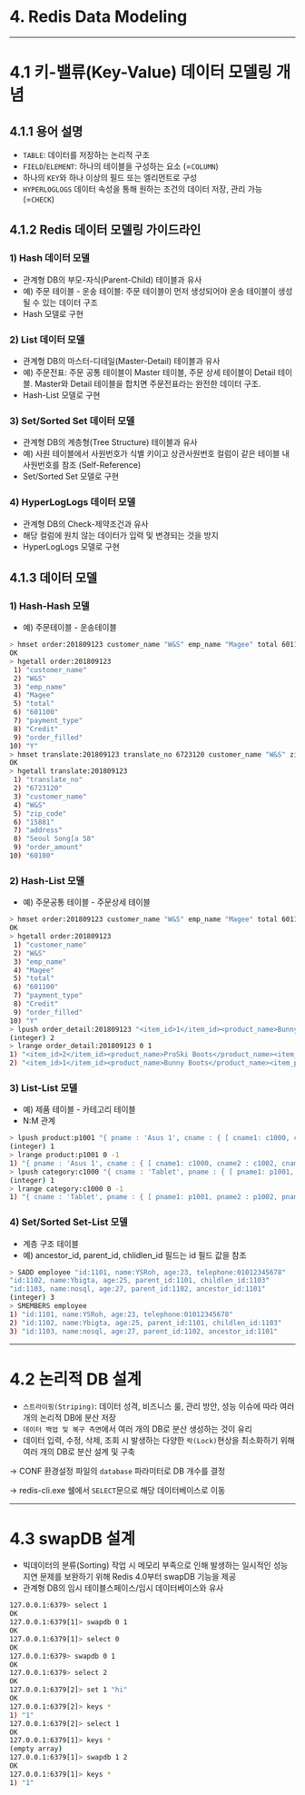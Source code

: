 # 4. Redis Data Modeling

---

# 4.1 키-밸류(Key-Value) 데이터 모델링 개념

## 4.1.1 용어 설명

- `TABLE`: 데이터를 저장하는 논리적 구조
- `FIELD`/`ELEMENT`: 하나의 테이블을 구성하는 요소 (=`COLUMN`)
- 하나의 `KEY`와 하나 이상의 필드 또는 엘리먼트로 구성
- `HYPERLOGLOGS` 데이터 속성을 통해 원하는 조건의 데이터 저장, 관리 가능 (=`CHECK`)

## 4.1.2 Redis 데이터 모델링 가이드라인

### 1) Hash 데이터 모델

- 관계형 DB의 부모-자식(Parent-Child) 테이블과 유사
- 예) 주문 테이블 - 운송 테이블: 주문 테이블이 먼저 생성되어야 운송 테이블이 생성될 수 있는 데이터 구조
- Hash 모델로 구현

### 2) List 데이터 모델

- 관계형 DB의 마스터-디테일(Master-Detail) 테이블과 유사
- 예) 주문전표: 주문 공통 테이블이 Master 테이블, 주문 상세 테이블이 Detail 테이블. Master와 Detail 테이블을 합치면 주문전표라는 완전한 데이터 구조.
- Hash-List 모델로 구현

### 3) Set/Sorted Set 데이터 모델

- 관계형 DB의 계층형(Tree Structure) 테이블과 유사
- 예) 사원 테이블에서 사원번호가 식별 키이고 상관사원번호 컬럼이 같은 테이블 내 사원번호를 참조 (Self-Reference)
- Set/Sorted Set 모델로 구현

### 4) HyperLogLogs 데이터 모델

- 관계형 DB의 Check-제약조건과 유사
- 해당 컬럼에 원치 않는 데이터가 입력 및 변경되는 것을 방지
- HyperLogLogs 모델로 구현

## 4.1.3 데이터 모델

### 1) Hash-Hash 모델

- 예) 주문테이블 - 운송테이블

```bash
> hmset order:201809123 customer_name "W&S" emp_name "Magee" total 601100 payment_type "Credit" order_filled "Y"
OK
> hgetall order:201809123
 1) "customer_name"
 2) "W&S"
 3) "emp_name"
 4) "Magee"
 5) "total"
 6) "601100"
 7) "payment_type"
 8) "Credit"
 9) "order_filled"
10) "Y"
> hmset translate:201809123 translate_no 6723120 customer_name "W&S" zip_code 15881 address "Seoul Song[a 58" order_amount 60100
OK
> hgetall translate:201809123
 1) "translate_no"
 2) "6723120"
 3) "customer_name"
 4) "W&S"
 5) "zip_code"
 6) "15881"
 7) "address"
 8) "Seoul Song[a 58"
 9) "order_amount"
10) "60100"
```

### 2) Hash-List 모델

- 예) 주문공통 테이블 - 주문상세 테이블

```bash
> hmset order:201809123 customer_name "W&S" emp_name "Magee" total 601100 payment_type "Credit" order_filled "Y"
OK
> hgetall order:201809123
 1) "customer_name"
 2) "W&S"
 3) "emp_name"
 4) "Magee"
 5) "total"
 6) "601100"
 7) "payment_type"
 8) "Credit"
 9) "order_filled"
10) "Y"
> lpush order_detail:201809123 "<item_id>1</item_id><product_name>Bunny Boots</product_name><item_price>135</item_price>" "<item_id>2</item_id><product_name>ProSki Boots</product_name><item_price>380</item_price>"
(integer) 2
> lrange order_detail:201809123 0 1
1) "<item_id>2</item_id><product_name>ProSki Boots</product_name><item_price>380</item_price>"
2) "<item_id>1</item_id><product_name>Bunny Boots</product_name><item_price>135</item_price>"
```

### 3) List-List 모델

- 예) 제품 테이블 - 카테고리 테이블
- N:M 관계

```bash
> lpush product:p1001 "{ pname : 'Asus 1', cname : { [ cname1: c1000, cname2 : c1002, cname3 : c1002 ] }"
(integer) 1
> lrange product:p1001 0 -1
1) "{ pname : 'Asus 1', cname : { [ cname1: c1000, cname2 : c1002, cname3 : c1002 ] }"
> lpush category:c1000 "{ cname : 'Tablet', pname : { [ pname1: p1001, pname2 : p1002, pname3 : p1002 ] }"
(integer) 1
> lrange category:c1000 0 -1
1) "{ cname : 'Tablet', pname : { [ pname1: p1001, pname2 : p1002, pname3 : p1002 ] }"
```

### 4) Set/Sorted Set-List 모델

- 계층 구조 테이블
- 예) ancestor_id, parent_id, chlidlen_id 필드는 id 필드 값을 참조

```bash
> SADD employee "id:1101, name:YSRoh, age:23, telephone:01012345678" 
"id:1102, name:Ybigta, age:25, parent_id:1101, childlen_id:1103" 
"id:1103, name:nosql, age:27, parent_id:1102, ancestor_id:1101"
(integer) 3
> SMEMBERS employee
1) "id:1101, name:YSRoh, age:23, telephone:01012345678"
2) "id:1102, name:Ybigta, age:25, parent_id:1101, childlen_id:1103"
3) "id:1103, name:nosql, age:27, parent_id:1102, ancestor_id:1101"
```

---

# 4.2 논리적 DB 설계

- `스트라이핑(Striping)`: 데이터 성격, 비즈니스 룰, 관리 방안, 성능 이슈에 따라 여러 개의 논리적 DB에 분산 저장
- `데이터 백업 및 복구 측면`에서 여러 개의 DB로 분산 생성하는 것이 유리
- 데이터 입력, 수정, 삭제, 조회 시 발생하는 다양한 `락(Lock)`현상을 최소화하기 위해 여러 개의 DB로 분산 설계 및 구축

→ CONF 환경설정 파일의 `database` 파라미터로 DB 개수를 결정

→ redis-cli.exe 쉘에서 `SELECT`문으로 해당 데이터베이스로 이동

---

# 4.3 swapDB 설계

- 빅데이터의 분류(Sorting) 작업 시 메모리 부족으로 인해 발생하는 일시적인 성능 지연 문제를 보완하기 위해 Redis 4.0부터 swapDB 기능을 제공
- 관계형 DB의 임시 테이블스페이스/임시 데이터베이스와 유사

```bash
127.0.0.1:6379> select 1
OK
127.0.0.1:6379[1]> swapdb 0 1
OK
127.0.0.1:6379[1]> select 0
OK
127.0.0.1:6379> swapdb 0 1
OK
127.0.0.1:6379> select 2
OK
127.0.0.1:6379[2]> set 1 "hi"
OK
127.0.0.1:6379[2]> keys *
1) "1"
127.0.0.1:6379[2]> select 1
OK
127.0.0.1:6379[1]> keys *
(empty array)
127.0.0.1:6379[1]> swapdb 1 2
OK
127.0.0.1:6379[1]> keys *
1) "1"
```